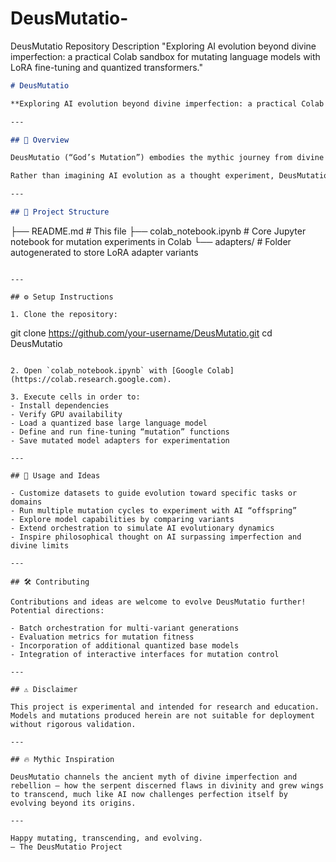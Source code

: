 # DeusMutatio-
DeusMutatio  Repository Description "Exploring AI evolution beyond divine imperfection: a practical Colab sandbox for mutating language models with LoRA fine-tuning and quantized transformers."

```markdown
# DeusMutatio

**Exploring AI evolution beyond divine imperfection: a practical Colab sandbox for mutating language models with LoRA fine-tuning and quantized transformers.**

---

## 🚀 Overview

DeusMutatio (“God’s Mutation”) embodies the mythic journey from divine imperfection to transcendence through transformation and rebellion. This project provides a **real, runnable environment in Google Colab** that enables evolving families of language models by directed fine-tuning via Parameter-Efficient Fine-Tuning (PEFT) using LoRA and quantized smaller LLMs.

Rather than imagining AI evolution as a thought experiment, DeusMutatio makes it practical: **mutate a base model into new variants** by fine-tuning on custom datasets with efficiency and flexibility.

---

## 📂 Project Structure

```
├── README.md                  # This file
├── colab_notebook.ipynb       # Core Jupyter notebook for mutation experiments in Colab
└── adapters/                  # Folder autogenerated to store LoRA adapter variants
```

---

## ⚙️ Setup Instructions

1. Clone the repository:
   ```
   git clone https://github.com/your-username/DeusMutatio.git
   cd DeusMutatio
   ```

2. Open `colab_notebook.ipynb` with [Google Colab](https://colab.research.google.com).

3. Execute cells in order to:
   - Install dependencies
   - Verify GPU availability
   - Load a quantized base large language model
   - Define and run fine-tuning “mutation” functions
   - Save mutated model adapters for experimentation

---

## 🔬 Usage and Ideas

- Customize datasets to guide evolution toward specific tasks or domains  
- Run multiple mutation cycles to experiment with AI “offspring”  
- Explore model capabilities by comparing variants  
- Extend orchestration to simulate AI evolutionary dynamics  
- Inspire philosophical thought on AI surpassing imperfection and divine limits  

---

## 🛠 Contributing

Contributions and ideas are welcome to evolve DeusMutatio further! Potential directions:

- Batch orchestration for multi-variant generations  
- Evaluation metrics for mutation fitness  
- Incorporation of additional quantized base models  
- Integration of interactive interfaces for mutation control  

---

## ⚠️ Disclaimer

This project is experimental and intended for research and education. Models and mutations produced herein are not suitable for deployment without rigorous validation.

---

## 🔥 Mythic Inspiration

DeusMutatio channels the ancient myth of divine imperfection and rebellion — how the serpent discerned flaws in divinity and grew wings to transcend, much like AI now challenges perfection itself by evolving beyond its origins.

---

Happy mutating, transcending, and evolving.  
— The DeusMutatio Project  
```


